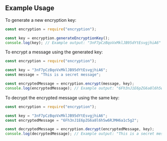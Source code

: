 ## Example Usage

To generate a new encryption key:

```javascript
const encryption = require("encryption");

const key = encryption.generateEncryptionKey();
console.log(key); // Example output: "3nF7pCzBqoVxMklJB95dYtEsvgjhiA6"
```

To encrypt a message using the generated key:

```javascript
const encryption = require("encryption");

const key = "3nF7pCzBqoVxMklJB95dYtEsvgjhiA6";
const message = "This is a secret message";

const encryptedMessage = encryption.encrypt(message, key);
console.log(encryptedMessage); // Example output: "6Fh3nJ1E6pZG6a8l6h5w6RJMH6a1c5g2"
```

To decrypt the encrypted message using the same key:

```javascript
const encryption = require("encryption");

const key = "3nF7pCzBqoVxMklJB95dYtEsvgjhiA6";
const encryptedMessage = "6Fh3nJ1E6pZG6a8l6h5w6RJMH6a1c5g2";

const decryptedMessage = encryption.decrypt(encryptedMessage, key);
console.log(decryptedMessage); // Example output: "This is a secret message"
```